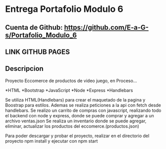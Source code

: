 # Entrega Portafolio Modulo 6

## Cuenta de Github: https://github.com/E-a-G-s/Portafolio_Modulo_6

## LINK GITHUB PAGES

## Descripcion

Proyecto Eccomerce de productos de video juego, en Proceso...

*HTML
*Bootstrap
*JavaScript
*Node
*Express
*Handlebars

Se utiliza HTML(Handlebars) para crear el maquetado de la pagina y Boostrap para estilos.
Ademas se realiza peticiones a la api con fetch desde handlebars.
Se realizo un carrito de compras con javascript, realizando todo el backend con node y express, donde se puede comprar y agregar a un archivo ventas.json
Se realiza un inventario donde se puede agregar, eliminar, actualizar los productos del eccomerce.(productos.json)

Para poder descargar y probar el proyecto, realizar en el directorio del proyecto npm install y ejecutar con npm start
